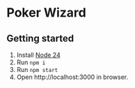 # Poker Wizard

## Getting started

1. Install [Node 24](https://nodejs.org/en/download/current)
1. Run `npm i`
1. Run `npm start`
1. Open http://localhost:3000 in browser.
